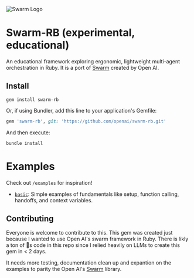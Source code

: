 ![Swarm Logo](assets/logo.png)

# Swarm-RB (experimental, educational)

An educational framework exploring ergonomic, lightweight multi-agent orchestration in Ruby. It is a port of [Swarm](https://github.com/openai/swarm/tree/main/swarm) created by Open AI.

## Install

```shell
gem install swarm-rb
```

Or, if using Bundler, add this line to your application's Gemfile:

```ruby
gem 'swarm-rb', git: 'https://github.com/openai/swarm-rb.git'
```

And then execute:

```shell
bundle install
```

# Examples

Check out `/examples` for inspiration!

- [`basic`](examples/basic): Simple examples of fundamentals like setup, function calling, handoffs, and context variables.

## Contributing

Everyone is welcome to contribute to this. This gem was created just because I wanted to use Open AI's swarm framework in Ruby. There is likly a ton of 🍌s code in this repo since I relied heavily on LLMs to create this gem in < 2 days.

It needs more testing, documentation clean up and expantion on the examples to parity the Open AI's [Swarm](https://github.com/openai/swarm) library.

